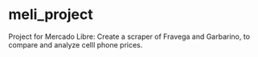 # meli_project
Project for Mercado Libre: Create a scraper of Fravega and Garbarino, to compare and analyze celll phone prices.
